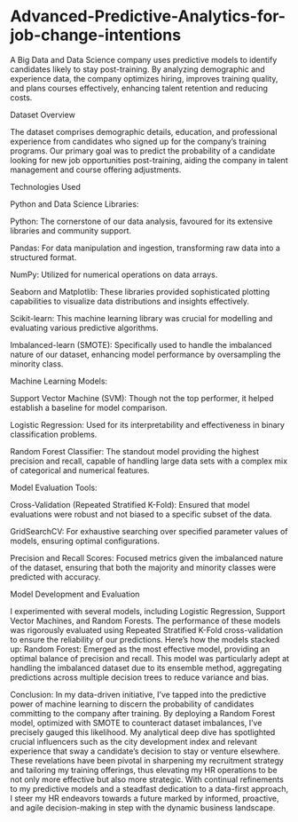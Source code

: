 # Advanced-Predictive-Analytics-for-job-change-intentions
A Big Data and Data Science company uses predictive models to identify candidates likely to stay post-training. By analyzing demographic and experience data, the company optimizes hiring, improves training quality, and plans courses effectively, enhancing talent retention and reducing costs.

Dataset Overview

The dataset comprises demographic details, education, and professional experience from candidates who signed up for the company’s training programs. Our primary goal was to predict the probability of a candidate looking for new job opportunities post-training, aiding the company in talent management and course offering adjustments.

Technologies Used

Python and Data Science Libraries:

Python: The cornerstone of our data analysis, favoured for its extensive libraries and community support.

Pandas: For data manipulation and ingestion, transforming raw data into a structured format.

NumPy: Utilized for numerical operations on data arrays.

Seaborn and Matplotlib: These libraries provided sophisticated plotting capabilities to visualize data distributions and insights effectively.

Scikit-learn: This machine learning library was crucial for modelling and evaluating various predictive algorithms.

Imbalanced-learn (SMOTE): Specifically used to handle the imbalanced nature of our dataset, enhancing model performance by oversampling the minority class.

Machine Learning Models:

Support Vector Machine (SVM): Though not the top performer, it helped establish a baseline for model comparison.

Logistic Regression: Used for its interpretability and effectiveness in binary classification problems.

Random Forest Classifier: The standout model providing the highest precision and recall, capable of handling large data sets with a complex mix of categorical and numerical features.

Model Evaluation Tools:

Cross-Validation (Repeated Stratified K-Fold): Ensured that model evaluations were robust and not biased to a specific subset of the data.

GridSearchCV: For exhaustive searching over specified parameter values of models, ensuring optimal configurations.

Precision and Recall Scores: Focused metrics given the imbalanced nature of the dataset, ensuring that both the majority and minority classes were predicted with accuracy.

Model Development and Evaluation

I experimented with several models, including Logistic Regression, Support Vector Machines, and Random Forests. The performance of these models was rigorously evaluated using Repeated Stratified K-Fold cross-validation to ensure the reliability of our predictions. Here’s how the models stacked up:
Random Forest: Emerged as the most effective model, providing an optimal balance of precision and recall. This model was particularly adept at handling the imbalanced dataset due to its ensemble method, aggregating predictions across multiple decision trees to reduce variance and bias.

Conclusion:
In my data-driven initiative, I’ve tapped into the predictive power of machine learning to discern the probability of candidates committing to the company after training. By deploying a Random Forest model, optimized with SMOTE to counteract dataset imbalances, I’ve precisely gauged this likelihood. My analytical deep dive has spotlighted crucial influencers such as the city development index and relevant experience that sway a candidate’s decision to stay or venture elsewhere. These revelations have been pivotal in sharpening my recruitment strategy and tailoring my training offerings, thus elevating my HR operations to be not only more effective but also more strategic. With continual refinements to my predictive models and a steadfast dedication to a data-first approach, I steer my HR endeavors towards a future marked by informed, proactive, and agile decision-making in step with the dynamic business landscape.
